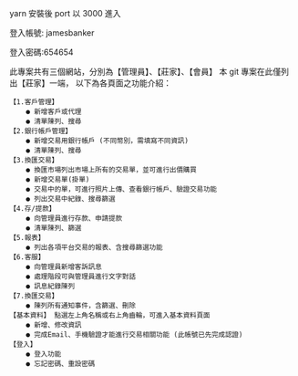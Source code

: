 <p><p>yarn 安裝後 port 以 3000 進入</p>
<p>登入帳號: jamesbanker</p>
<p> 登入密碼:654654 </p>
    此專案共有三個網站，分別為【管理員】、【莊家】、【會員】
    本 git 專案在此僅列出【莊家】一端，
    以下為各頁面之功能介紹：

    【1.客戶管理】
        ● 新增客戶或代理
        ● 清單陳列、搜尋
    【2.銀行帳戶管理】
        ● 新增交易用銀行帳戶 (不同幣別，需填寫不同資訊)
        ● 清單陳列、搜尋
    【3.換匯交易】
        ● 換匯市場列出市場上所有的交易單，並可進行出價購買
        ● 新增交易單(掛單)
        ● 交易中的單，可進行照片上傳、查看銀行帳戶、驗證交易功能
        ● 列出交易中紀錄、搜尋篩選
    【4.存/提款】
        ● 向管理員進行存款、申請提款
        ● 清單陳列、篩選
    【5.報表】
        ● 列出各項平台交易的報表、含搜尋篩選功能
    【6.客服】
        ● 向管理員新增客訴訊息
        ● 處理階段可與管理員進行文字對話
        ● 訊息紀錄陳列
    【7.換匯交易】
        ● 陳列所有通知事件，含篩選、刪除
    【基本資料】 點選左上角名稱或右上角齒輪，可進入基本資料頁面
        ● 新增、修改資訊
        ● 完成Email、手機驗證才能進行交易相關功能 (此帳號已先完成認證)
    【登入】
        ● 登入功能
        ● 忘記密碼、重設密碼
